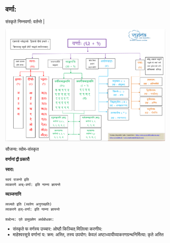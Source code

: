 
## वर्णा:

संस्कृते निम्नवर्णा: वर्तन्ते |

![letters](./imgs/varnas.png)

सौजन्य: व्योम-संस्कृत 


**वर्णानां द्वौ प्रकारौ**

**स्वरा:**
```
स्वयं राजन्ते इति
व्याकरणे अच्-वर्णा: इति नाम्ना ज्ञायन्ते
```

**व्यञ्जनानि** 
```
व्यज्यते इति (स्वरेण अनुगच्छति)
व्याकरणे हल्-वर्णा: इति नाम्ना ज्ञायन्ते

शब्देभ्य: एते प्रामुख्येण अर्थबोधका:
```


- संस्कृते फ वर्णस्य उच्चार: ओष्ठौ किञ्चित् मिलित्वा करणीय:
- माहेश्वरसूत्रे वर्णानां य: क्रम: अस्ति, तस्य उपयोग: केवलं अष्टाध्यायीव्याकरणग्रन्थनिर्मित्या: कृते अस्ति 

